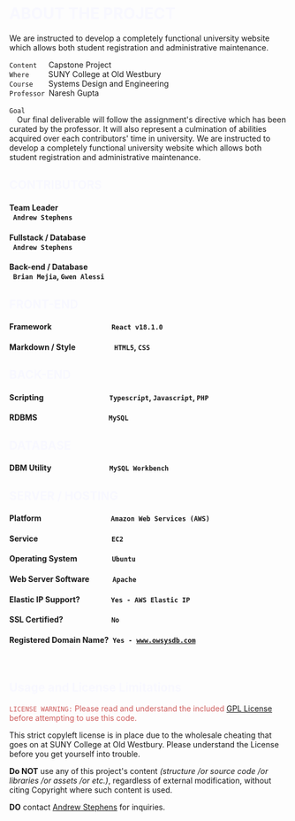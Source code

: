 <h1 style="color: ghostwhite">ABOUT THE PROJECT</h1>
<p>We are instructed to develop a completely functional university website which allows both student registration and administrative maintenance.</p>
<p>
    <code>Content</code>&emsp;&ensp;Capstone Project<br/>
    <code>Where</code>&emsp;&emsp;&ensp;SUNY College at Old Westbury<br/>
    <code>Course</code>&emsp;&emsp;Systems Design and Engineering<br/>
    <code>Professor</code>&ensp;Naresh Gupta<br/><br/>
    <code>Goal</code><br/>&emsp;Our final deliverable will follow the assignment's directive which has been curated by the professor. It will also represent a culmination of abilities acquired over each contributors' time in university. We are instructed to develop a completely functional university website which allows both student registration and administrative maintenance.<br/>
</p>

<h2 style="color: ghostwhite">CONTRIBUTORS</h2>

#### Team Leader<br/>&ensp;`Andrew Stephens`
#### Fullstack / Database<br/>&ensp;`Andrew Stephens`
#### Back-end / Database <br/>&ensp;`Brian Mejia`, `Gwen Alessi`


<h2 style="color: ghostwhite">FRONT-END</h2>

#### Framework&emsp;&emsp;&emsp;&emsp;&emsp;&emsp;&emsp;&ensp;&nbsp;`React v18.1.0`
#### Markdown / Style&emsp;&emsp;&emsp;&emsp;&emsp;`HTML5`, `CSS`


<h2 style="color: ghostwhite">BACK-END</h2>

#### Scripting&emsp;&emsp;&emsp;&emsp;&emsp;&emsp;&emsp;&emsp;&ensp;`Typescript`, `Javascript`, `PHP`
#### RDBMS&emsp;&emsp;&emsp;&emsp;&emsp;&emsp;&emsp;&emsp;&emsp;&nbsp;`MySQL`


<h2 style="color: ghostwhite">DATABASE</h2>

#### DBM Utility&emsp;&emsp;&emsp;&emsp;&emsp;&emsp;&emsp;&ensp;`MySQL Workbench`

<h2 style="color: ghostwhite">SERVER / HOSTING</h2>

#### Platform&emsp;&emsp;&emsp;&emsp;&emsp;&emsp;&emsp;&emsp;&emsp;`Amazon Web Services (AWS)`
#### Service&emsp;&emsp;&emsp;&emsp;&emsp;&emsp;&emsp;&emsp;&emsp;&ensp;`EC2`
#### Operating System&emsp;&emsp;&emsp;&emsp;&ensp;`Ubuntu`
#### Web Server Software&emsp;&emsp;&emsp;`Apache`
#### Elastic IP Support?&emsp;&emsp;&emsp;&emsp;`Yes - AWS Elastic IP`
#### SSL Certified?&emsp;&emsp;&emsp;&emsp;&emsp;&emsp;&nbsp;`No`
#### Registered Domain Name?&ensp;<code>Yes - <a href = "www.owsysdb.com">www.owsysdb.com</a></code>

<br>

<h2 style="color: ghostwhite">Usage and License Limitations</h2>

<p style="color: indianred"><code>LICENSE WARNING:</code> Please read and understand the included <a href="https://github.com/asteph11/SoftwareEngineeringProject/blob/main/LICENSE.md">GPL License</a> before attempting to use this code.</p>
<p>This strict copyleft license is in place due to the wholesale cheating that goes on at SUNY College at Old Westbury. Please understand the License before you get yourself into trouble.</p>
<p><b>Do NOT</b> use any of this project's content <em>(structure /or source code /or libraries /or assets /or etc.)</em>, regardless of external modification, without citing Copyright where such content is used.</p>
<p><b>DO</b> contact <a href="mailto:asteph11@oldwestbury.edu">Andrew Stephens</a> for inquiries.</p>
